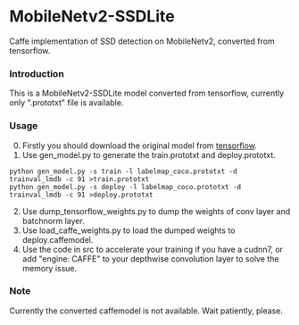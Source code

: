 # MobileNetv2-SSDLite
Caffe implementation of SSD detection on MobileNetv2, converted from tensorflow.

### Introduction
This is a MobileNetv2-SSDLite model converted from tensorflow, currently only ".prototxt" file
is available.

### Usage
0. Firstly you should download the original model from [tensorflow](https://github.com/tensorflow/models/blob/master/research/object_detection/g3doc/detection_model_zoo.md).
1. Use gen_model.py to generate the train.prototxt and deploy.prototxt.
```
python gen_model.py -s train -l labelmap_coco.prototxt -d trainval_lmdb -c 91 >train.prototxt
python gen_model.py -s deploy -l labelmap_coco.prototxt -d trainval_lmdb -c 91 >deploy.prototxt
```
2. Use dump_tensorflow_weights.py to dump the weights of conv layer and batchnorm layer.
3. Use load_caffe_weights.py to load the dumped weights to deploy.caffemodel.
4. Use the code in src to accelerate your training if you have a cudnn7, or add "engine: CAFFE" to your depthwise convolution layer to solve the memory issue.

### Note
Currently the converted caffemodel is not available. Wait patiently, please.

